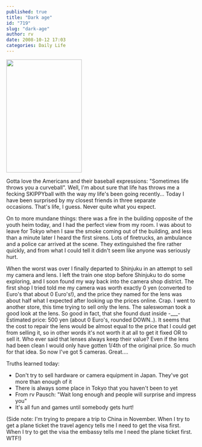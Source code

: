 ```yaml
---
published: true
title: "Dark age"
id: "719"
slug: "dark-age"
author: rv
date: 2008-10-12 17:03
categories: Daily Life
---
```

<a href="https://s3.amazonaws.com/cfwblog/uploads/2008/10/img_9930.jpg"><img class="aligncenter size-medium wp-image-723" title="img_9930" src="https://s3.amazonaws.com/cfwblog/uploads/2008/10/img_9930.jpg?w=200" alt="" width="200" height="300" /></a>

Gotta love the Americans and their baseball expressions: "Sometimes life throws you a curveball". Well, I'm about sure that life has throws me a fecking SKIPPYball with the way my life's been going recently... Today I have been surprised by my closest friends in three separate occasions. That's life, I guess. Never quite what you expect.

On to more mundane things: there was a fire in the building opposite of the youth heim today, and I had the perfect view from my room. I was about to leave for Tokyo when I saw the smoke coming out of the building, and less than a minute later I heard the first sirens. Lots of firetrucks, an ambulance and a police car arrived at the scene. They extinguished the fire rather quickly, and from what I could tell it didn't seem like anyone was seriously hurt. 

When the worst was over I finally departed to Shinjuku in an attempt to sell my camera and lens. I left the train one stop before Shinjuku to do some exploring, and I soon found my way back into the camera shop district. The first shop I tried told me my camera was worth exactly 0 yen (converted to Euro's that about 0 Euro's!), and the price they named for the lens was about half what I expected after looking up the prices online. Crap. I went to another store, this time trying to sell only the lens. The saleswoman took a good look at the lens. So good in fact, that she found dust inside -___- Estimated price: 500 yen (about 0 Euro's, rounded DOWN..). It seems that the cost to repair the lens would be almost equal to the price that I could get from selling it, so in other words it's not worth it at all to get it fixed OR to sell it. Who ever said that lenses always keep their value? Even if the lens had been clean I would only have gotten 1/4th of the original price. So much for that idea. So now I've got 5 cameras. Great....

Truths learned today:
<ul>
	<li>Don't try to sell hardware or camera equipment in Japan. They've got more than enough of it</li>
	<li>There is always some place in Tokyo that you haven't been to yet</li>
	<li>From rv Pausch: "Wait long enough and people will surprise and impress you"</li>
	<li>It's all fun and games until somebody gets hurt!</li>
</ul>
(Side note: I'm trying to prepare a trip to China in November. When I try to get a plane ticket the travel agency tells me I need to get the visa first. When I try to get the visa the embassy tells me I need the plane ticket first. WTF!)